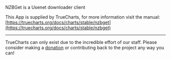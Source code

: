 NZBGet is a Usenet downloader client

This App is supplied by TrueCharts, for more information visit the manual: [https://truecharts.org/docs/charts/stable/nzbget](https://truecharts.org/docs/charts/stable/nzbget)

---

TrueCharts can only exist due to the incredible effort of our staff.
Please consider making a [donation](https://truecharts.org/docs/about/sponsor) or contributing back to the project any way you can!
